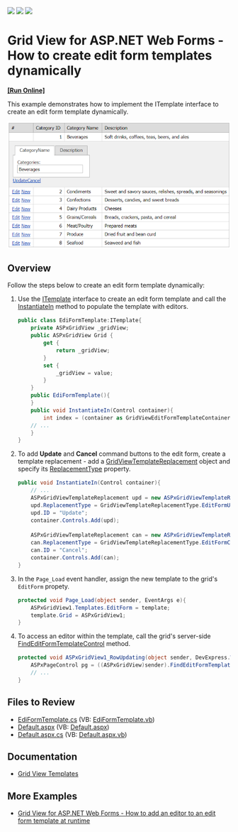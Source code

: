 <!-- default badges list -->
![](https://img.shields.io/endpoint?url=https://codecentral.devexpress.com/api/v1/VersionRange/128538784/15.1.3%2B)
[![](https://img.shields.io/badge/Open_in_DevExpress_Support_Center-FF7200?style=flat-square&logo=DevExpress&logoColor=white)](https://supportcenter.devexpress.com/ticket/details/E986)
[![](https://img.shields.io/badge/📖_How_to_use_DevExpress_Examples-e9f6fc?style=flat-square)](https://docs.devexpress.com/GeneralInformation/403183)
<!-- default badges end -->
# Grid View for ASP.NET Web Forms - How to create edit form templates dynamically
<!-- run online -->
**[[Run Online]](https://codecentral.devexpress.com/128538784/)**
<!-- run online end -->
This example demonstrates how to implement the ITemplate interface to create an edit form template dynamically.

![Edit form template](createTemplate.png)

## Overview

Follow the steps below to create an edit form template dynamically:

1. Use the [ITemplate](https://learn.microsoft.com/en-us/dotnet/api/system.web.ui.itemplate?redirectedfrom=MSDN&view=netframework-4.8.1) interface to create an edit form template and call the [InstantiateIn](https://learn.microsoft.com/en-us/dotnet/api/system.web.ui.itemplate.instantiatein?view=netframework-4.8.1) method to populate the template with editors.

    ```csharp
    public class EdiFormTemplate:ITemplate{
        private ASPxGridView _gridView;
        public ASPxGridView Grid {
            get {
                return _gridView;
            }
            set {
                _gridView = value;
            }
        }
        public EdiFormTemplate(){
	    }
        public void InstantiateIn(Control container){
            int index = (container as GridViewEditFormTemplateContainer).VisibleIndex;
        // ...
        }
    }
    ```

2. To add **Update** and **Cancel** command buttons to the edit form, create a template replacement - add a [GridViewTemplateReplacement](https://docs.devexpress.com/AspNet/DevExpress.Web.ASPxGridViewTemplateReplacement) object and specify its [ReplacementType](https://docs.devexpress.com/AspNet/DevExpress.Web.ASPxGridViewTemplateReplacement.ReplacementType) property.

    ```csharp
    public void InstantiateIn(Control container){
        // ...
        ASPxGridViewTemplateReplacement upd = new ASPxGridViewTemplateReplacement();
        upd.ReplacementType = GridViewTemplateReplacementType.EditFormUpdateButton;
        upd.ID = "Update";
        container.Controls.Add(upd);

        ASPxGridViewTemplateReplacement can = new ASPxGridViewTemplateReplacement();
        can.ReplacementType = GridViewTemplateReplacementType.EditFormCancelButton;
        can.ID = "Cancel";
        container.Controls.Add(can);
    }
    ```

3. In the `Page_Load` event handler, assign the new template to the grid's `EditForm` propety.

    ```csharp
    protected void Page_Load(object sender, EventArgs e){
        ASPxGridView1.Templates.EditForm = template;
        template.Grid = ASPxGridView1;
    }
    ```

4. To access an editor within the template, call the grid's server-side [FindEditFormTemplateControl](https://docs.devexpress.com/AspNet/DevExpress.Web.ASPxGridView.FindEditFormTemplateControl(System.String)) method.

    ```csharp
    protected void ASPxGridView1_RowUpdating(object sender, DevExpress.Web.Data.ASPxDataUpdatingEventArgs e){
        ASPxPageControl pg = ((ASPxGridView)sender).FindEditFormTemplateControl("ASPxPageControl1") as ASPxPageControl;
        // ...
    }
    ```

## Files to Review

* [EdiFormTemplate.cs](./CS/WebSite/App_Code/EdiFormTemplate.cs) (VB: [EdiFormTemplate.vb](./VB/WebSite/App_Code/EdiFormTemplate.vb))
* [Default.aspx](./CS/WebSite/Default.aspx) (VB: [Default.aspx](./VB/WebSite/Default.aspx))
* [Default.aspx.cs](./CS/WebSite/Default.aspx.cs) (VB: [Default.aspx.vb](./VB/WebSite/Default.aspx.vb))

## Documentation

* [Grid View Templates](https://docs.devexpress.com/AspNet/3718/components/grid-view/concepts/templates)

## More Examples

* [Grid View for ASP.NET Web Forms - How to add an editor to an edit form template at runtime](https://github.com/DevExpress-Examples/aspxgridview-how-to-load-usercontrol-within-editformtemplate-at-runtime-e3735)
